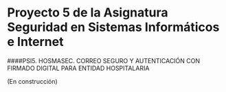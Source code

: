 # Proyecto 5 de la Asignatura Seguridad en Sistemas Informáticos e Internet
####PSI5. HOSMASEC. CORREO SEGURO Y AUTENTICACIÓN CON FIRMADO DIGITAL PARA ENTIDAD HOSPITALARIA

(En construcción)
